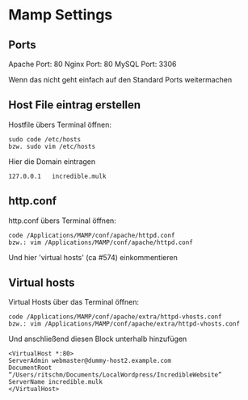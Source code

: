 # Mamp Settings

## Ports

Apache Port: 80
Nginx Port: 80
MySQL Port: 3306

Wenn das nicht geht einfach auf den Standard Ports weitermachen

## Host File eintrag erstellen
Hostfile übers Terminal öffnen:
```
sudo code /etc/hosts
bzw. sudo vim /etc/hosts
```
Hier die Domain eintragen

```
127.0.0.1   incredible.mulk
```

## http.conf
http.conf übers Terminal öffnen:
```
code /Applications/MAMP/conf/apache/httpd.conf
bzw.: vim /Applications/MAMP/conf/apache/httpd.conf
```

Und hier 'virtual hosts' (ca #574) einkommentieren

## Virtual hosts

Virtual Hosts über das Terminal öffnen:
```
code /Applications/MAMP/conf/apache/extra/httpd-vhosts.conf
bzw.: vim /Applications/MAMP/conf/apache/extra/httpd-vhosts.conf
```
Und anschließend diesen Block unterhalb hinzufügen
```
<VirtualHost *:80>
ServerAdmin webmaster@dummy-host2.example.com
DocumentRoot “/Users/ritschm/Documents/LocalWordpress/IncredibleWebsite”
ServerName incredible.mulk
</VirtualHost>
```
